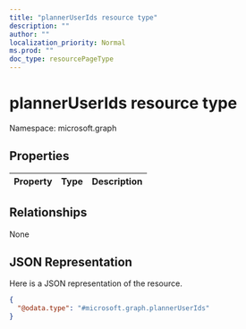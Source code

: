 ```yaml
---
title: "plannerUserIds resource type"
description: ""
author: ""
localization_priority: Normal
ms.prod: ""
doc_type: resourcePageType
---
```


# plannerUserIds resource type


Namespace: microsoft.graph



## Properties
|Property|Type|Description|
|:---|:---|:---|

## Relationships
None

## JSON Representation
Here is a JSON representation of the resource.
<!-- {
  "blockType": "resource",
  "@odata.type": "microsoft.graph.plannerUserIds"
}
-->
``` json
{
  "@odata.type": "#microsoft.graph.plannerUserIds"
}
```

